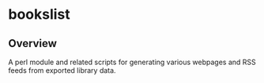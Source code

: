 
# bookslist

## Overview

A perl module and related scripts for generating various webpages and RSS feeds from
exported library data.


